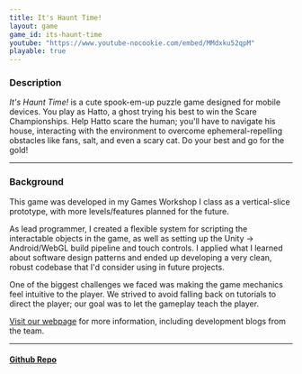 ```yaml
---
title: It's Haunt Time!
layout: game
game_id: its-haunt-time
youtube: "https://www.youtube-nocookie.com/embed/MMdxku52qpM"
playable: true
---
```

<h3>Description</h3>
<p><i>It's Haunt Time!</i> is a cute spook-em-up puzzle game designed for mobile devices. You play as Hatto, a ghost trying his best to win the Scare Championships. Help Hatto scare the human; you'll have to navigate his house, interacting with the environment to overcome ephemeral-repelling obstacles like fans, salt, and even a scary cat. Do your best and go for the gold!</p>

<hr>

<h3>Background</h3>
<p>This game was developed in my Games Workshop I class as a vertical-slice prototype, with more levels/features planned for the future.</p> 

<p>As lead programmer, I created a flexible system for scripting the interactable objects in the game, as well as setting up the Unity -> Android/WebGL build pipeline and touch controls. I applied what I learned about software design patterns and ended up developing a very clean, robust codebase that I'd consider using in future projects.</p>

<p>One of the biggest challenges we faced was making the game mechanics feel intuitive to the player. We strived to avoid falling back on tutorials to direct the player; our goal was to let the gameplay teach the player.</p>

<p><a href="https://sites.google.com/view/itshaunttime/">Visit our webpage</a> for more information, including development blogs from the team.</p>

<hr>

<h4><a href="https://github.com/rushweigelt/itsHauntTime">Github Repo</a></h4>